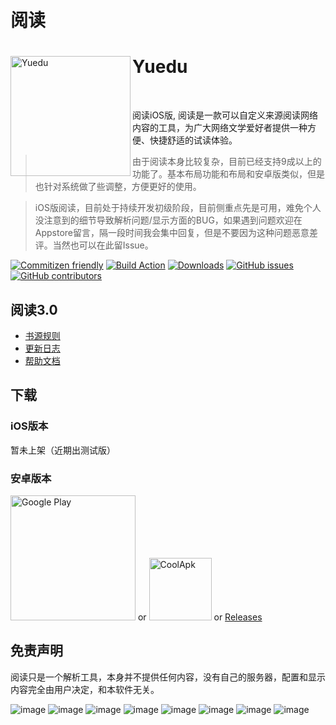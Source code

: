 # 阅读

<div>
  <img width="192" height="192" align="left" src="./images/Icon.png" alt="Yuedu"/>
  <h1>Yuedu</h1>
  <br>
  <p>阅读iOS版, 阅读是一款可以自定义来源阅读网络内容的工具，为广大网络文学爱好者提供一种方便、快捷舒适的试读体验。</p>
</div>

> 由于阅读本身比较复杂，目前已经支持9成以上的功能了。基本布局功能和布局和安卓版类似，但是也针对系统做了些调整，方便更好的使用。

> iOS版阅读，目前处于持续开发初级阶段，目前侧重点先是可用，难免个人没注意到的细节导致解析问题/显示方面的BUG，如果遇到问题欢迎在Appstore留言，隔一段时间我会集中回复，但是不要因为这种问题恶意差评。当然也可以在此留Issue。


[![Commitizen friendly](https://img.shields.io/badge/commitizen-friendly-brightgreen.svg)](http://commitizen.github.io/cz-cli/)
[![Build Action](https://github.com/gedoor/legado/workflows/Android%20CI/badge.svg)](https://github.com/gedoor/legado/actions)
[![Downloads](https://img.shields.io/github/downloads/gedoor/legado/total.svg)](https://github.com/gedoor/legado/releases/latest)
[![GitHub issues](https://img.shields.io/github/issues/gedoor/legado)](https://github.com/gedoor/legado/issues)
[![GitHub contributors](https://img.shields.io/github/contributors/gedoor/legado)](https://github.com/gedoor/legado/graphs/contributors)


## 阅读3.0
* [书源规则](https://alanskycn.gitee.io/teachme/)
* [更新日志](/app/src/main/assets/updateLog.md)
* [帮助文档](/app/src/main/assets/help/appHelp.md)

## 下载

### iOS版本

暂未上架（近期出测试版）

### 安卓版本

<a href="https://play.google.com/store/apps/details?id=io.legado.play.release"><img width="200px" alt="Google Play" src="https://play.google.com/intl/en_us/badges/static/images/badges/en_badge_web_generic.png"/></a> or <a href="https://www.coolapk.com/apk/io.legado.app.release"><img width="100px" height="100px" alt="CoolApk" src="https://github.com/Celeter/build/raw/master/.github/scripts/coolapk.png"/></a> or [Releases](https://github.com/gedoor/legado/releases/latest)


## 免责声明
阅读只是一个解析工具，本身并不提供任何内容，没有自己的服务器，配置和显示内容完全由用户决定，和本软件无关。

![image](./images/IMG_6613.PNG)
![image](./images/IMG_6612.PNG)
![image](./images/IMG_6611.PNG)
![image](./images/IMG_6610.PNG)
![image](./images/IMG_6614.PNG)
![image](./images/IMG_6615.PNG)
![image](./images/IMG_0194.PNG)
![image](./images/IMG_0195.PNG)


